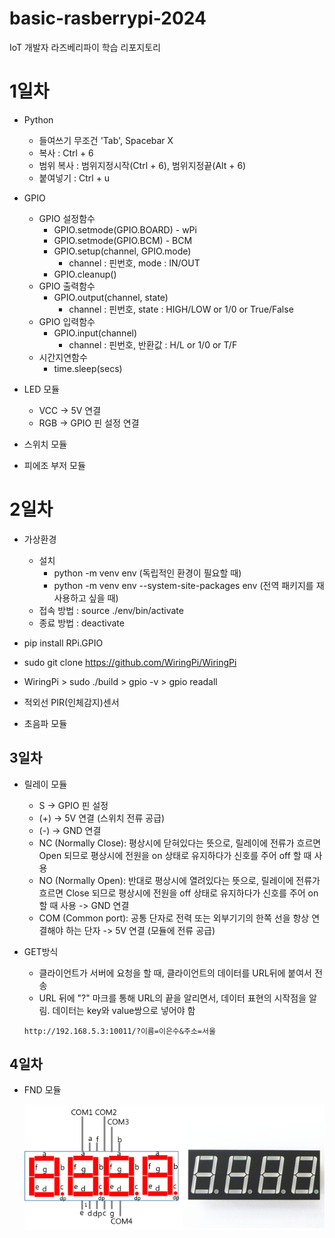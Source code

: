# basic-rasberrypi-2024
IoT 개발자 라즈베리파이 학습 리포지토리

# 1일차
- Python
    - 들여쓰기 무조건 'Tab', Spacebar X
    - 복사 : Ctrl + 6
    - 범위 복사 : 범위지정시작(Ctrl + 6), 범위지정끝(Alt + 6)
    - 붙여넣기 : Ctrl + u

- GPIO
    - GPIO 설정함수
        - GPIO.setmode(GPIO.BOARD) - wPi
        - GPIO.setmode(GPIO.BCM) - BCM
        - GPIO.setup(channel, GPIO.mode) 
            - channel : 핀번호, mode : IN/OUT
        - GPIO.cleanup()
    - GPIO 출력함수
        - GPIO.output(channel, state)
            - channel : 핀번호, state : HIGH/LOW or 1/0 or True/False
    - GPIO 입력함수
        - GPIO.input(channel)
            - channel : 핀번호, 반환값 : H/L or 1/0 or T/F
    - 시간지연함수
        - time.sleep(secs)

- LED 모듈
    - VCC -> 5V 연결
    - RGB -> GPIO 핀 설정 연결

- 스위치 모듈

- 피에조 부저 모듈

# 2일차
- 가상환경 
    - 설치 
        - python -m venv env (독립적인 환경이 필요할 때)
        - python -m venv env --system-site-packages env (전역 패키지를 재사용하고 싶을 때)
    - 접속 방법 : source ./env/bin/activate
    - 종료 방법 : deactivate
- pip install RPi.GPIO
- sudo git clone https://github.com/WiringPi/WiringPi
- WiringPi > sudo ./build > gpio -v > gpio readall

- 적외선 PIR(인체감지)센서

- 초음파 모듈

## 3일차
- 릴레이 모듈
    - S -> GPIO 핀 설정
    - (+) -> 5V 연결 (스위치 전류 공급)
    - (-) -> GND 연결
    - NC (Normally Close): 평상시에 닫혀있다는 뜻으로, 릴레이에 전류가 흐르면 Open 되므로 평상시에 전원을 on 상태로 유지하다가 신호를 주어 off 할 때 사용 
    - NO (Normally Open): 반대로 평상시에 열려있다는 뜻으로, 릴레이에 전류가 흐르면 Close 되므로 평상시에 전원을 off 상태로 유지하다가 신호를 주어 on 할 때 사용 -> GND 연결
    - COM (Common port): 공통 단자로 전력 또는 외부기기의 한쪽 선을 항상 연결해야 하는 단자 -> 5V 연결 (모듈에 전류 공급)

- GET방식
    - 클라이언트가 서버에 요청을 할 때, 클라이언트의 데이터를 URL뒤에 붙여서 전송 
    - URL 뒤에 "?" 마크를 통해 URL의 끝을 알리면서, 데이터 표현의 시작점을 알림. 데이터는 key와 value쌍으로 넣어야 함
    
    ``` 
    http://192.168.5.3:10011/?이름=이은수&주소=서울 
    ```
## 4일차
- FND 모듈

    ![FND 7세그먼트](https://raw.githubusercontent.com/LEUNSU/basic-rasberrypi-2024/main/images/001.png)